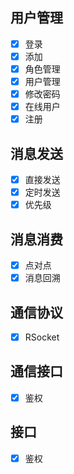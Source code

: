 ## 用户管理

- [x]  登录
- [x]  添加
- [x]  角色管理
- [x]  用户管理
- [x]  修改密码
- [x]  在线用户
- [x]  注册

## 消息发送

- [x]  直接发送
- [x]  定时发送
- [x]  优先级

## 消息消费

- [x]  点对点
- [x]  消息回溯

## 通信协议

- [x]  RSocket

## 通信接口

- [x]  鉴权

## 接口

- [x]  鉴权
